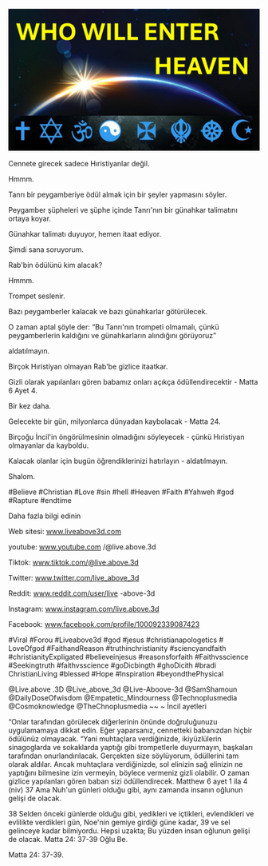 ![Video cover image](../cover.jpg "cover photo")

Cennete girecek sadece Hıristiyanlar değil.

Hmmm.

Tanrı bir peygamberiye ödül almak için bir şeyler yapmasını söyler.

Peygamber şüpheleri ve şüphe içinde Tanrı'nın bir günahkar talimatını ortaya koyar.

Günahkar talimatı duyuyor, hemen itaat ediyor.

Şimdi sana soruyorum.

Rab'bin ödülünü kim alacak?

Hmmm.

Trompet seslenir.

Bazı peygamberler kalacak ve bazı günahkarlar götürülecek.

O zaman aptal şöyle der: “Bu Tanrı'nın trompeti olmamalı, çünkü peygamberlerin kaldığını ve günahkarların alındığını görüyoruz”

aldatılmayın.

Birçok Hıristiyan olmayan Rab'be gizlice itaatkar.

Gizli olarak yapılanları gören babamız onları açıkça ödüllendirecektir - Matta 6 Ayet 4.

Bir kez daha.

Gelecekte bir gün, milyonlarca dünyadan kaybolacak - Matta 24.

Birçoğu İncil'in öngörülmesinin olmadığını söyleyecek - çünkü Hıristiyan olmayanlar da kayboldu.

Kalacak olanlar için bugün öğrendiklerinizi hatırlayın - aldatılmayın.

Shalom.


#Believe #Christian #Love #sin #hell #Heaven #Faith #Yahweh #god #Rapture #endtime


Daha fazla bilgi edinin

Web sitesi: www.liveabove3d.com

youtube: www.youtube.com /@live.above.3d

Tiktok: www.tiktok.com/@live.above.3d

Twitter: www.twitter.com/live_above_3d

Reddit: www.reddit.com/user/live -above-3d

Instagram: www.instagram.com/live.above.3d

Facebook: www.facebook.com/profile/100092339087423

#Viral #Forou #Liveabove3d #god #jesus #christianapologetics # LoveOfgod #FaithandReason #truthinchristianity #sciencyandfaith #christianityExpligated #believeinjesus #reasonsforfaith #Faithvsscience #Seekingtruth #faithvsscience #goDicbingth #ghoDicith #bradi ChristianLiving #blessed #Hope #Inspiration #beyondthePhysical

@Live.above .3D @Live_above_3d @Live-Aboove-3d @SamShamoun @DailyDoseOfwisdom @Empatetic_Mindourness @Technoplusmedia @Cosmoknowledge @TheChnoplusmedia ~~ ~ İncil ayetleri


“Onlar tarafından görülecek diğerlerinin önünde doğruluğunuzu uygulamamaya dikkat edin. Eğer yaparsanız, cennetteki babanızdan hiçbir ödülünüz olmayacak.
“Yani muhtaçlara verdiğinizde, ikiyüzlülerin sinagoglarda ve sokaklarda yaptığı gibi trompetlerle duyurmayın, başkaları tarafından onurlandırılacak. Gerçekten size söylüyorum, ödüllerini tam olarak aldılar. Ancak muhtaçlara verdiğinizde, sol elinizin sağ elinizin ne yaptığını bilmesine izin vermeyin, böylece vermeniz gizli olabilir. O zaman gizlice yapılanları gören baban sizi ödüllendirecek.
Matthew 6 ayet 1 ila 4 (niv)
37 Ama Nuh'un günleri olduğu gibi, aynı zamanda insanın oğlunun gelişi de olacak.

38 Selden önceki günlerde olduğu gibi, yedikleri ve içtikleri, evlendikleri ve evlilikte verdikleri gün, Noe'nin gemiye girdiği güne kadar,
39 ve sel gelinceye kadar bilmiyordu. Hepsi uzakta; Bu yüzden insan oğlunun gelişi de olacak.
Matta 24: 37-39 Oğlu Be.

Matta 24: 37-39.
